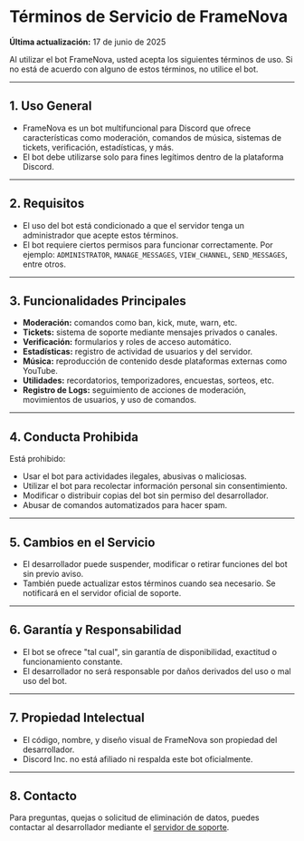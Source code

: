 # Términos de Servicio de FrameNova

**Última actualización:** 17 de junio de 2025

Al utilizar el bot FrameNova, usted acepta los siguientes términos de uso. Si no está de acuerdo con alguno de estos términos, no utilice el bot.

---

## 1. Uso General

- FrameNova es un bot multifuncional para Discord que ofrece características como moderación, comandos de música, sistemas de tickets, verificación, estadísticas, y más.
- El bot debe utilizarse solo para fines legítimos dentro de la plataforma Discord.

---

## 2. Requisitos

- El uso del bot está condicionado a que el servidor tenga un administrador que acepte estos términos.
- El bot requiere ciertos permisos para funcionar correctamente. Por ejemplo: `ADMINISTRATOR`, `MANAGE_MESSAGES`, `VIEW_CHANNEL`, `SEND_MESSAGES`, entre otros.

---

## 3. Funcionalidades Principales

- **Moderación:** comandos como ban, kick, mute, warn, etc.
- **Tickets:** sistema de soporte mediante mensajes privados o canales.
- **Verificación:** formularios y roles de acceso automático.
- **Estadísticas:** registro de actividad de usuarios y del servidor.
- **Música:** reproducción de contenido desde plataformas externas como YouTube.
- **Utilidades:** recordatorios, temporizadores, encuestas, sorteos, etc.
- **Registro de Logs:** seguimiento de acciones de moderación, movimientos de usuarios, y uso de comandos.

---

## 4. Conducta Prohibida

Está prohibido:

- Usar el bot para actividades ilegales, abusivas o maliciosas.
- Utilizar el bot para recolectar información personal sin consentimiento.
- Modificar o distribuir copias del bot sin permiso del desarrollador.
- Abusar de comandos automatizados para hacer spam.

---

## 5. Cambios en el Servicio

- El desarrollador puede suspender, modificar o retirar funciones del bot sin previo aviso.
- También puede actualizar estos términos cuando sea necesario. Se notificará en el servidor oficial de soporte.

---

## 6. Garantía y Responsabilidad

- El bot se ofrece "tal cual", sin garantía de disponibilidad, exactitud o funcionamiento constante.
- El desarrollador no será responsable por daños derivados del uso o mal uso del bot.

---

## 7. Propiedad Intelectual

- El código, nombre, y diseño visual de FrameNova son propiedad del desarrollador.
- Discord Inc. no está afiliado ni respalda este bot oficialmente.

---

## 8. Contacto

Para preguntas, quejas o solicitud de eliminación de datos, puedes contactar al desarrollador mediante el [servidor de soporte](https://discord.gg/tu-servidor).

